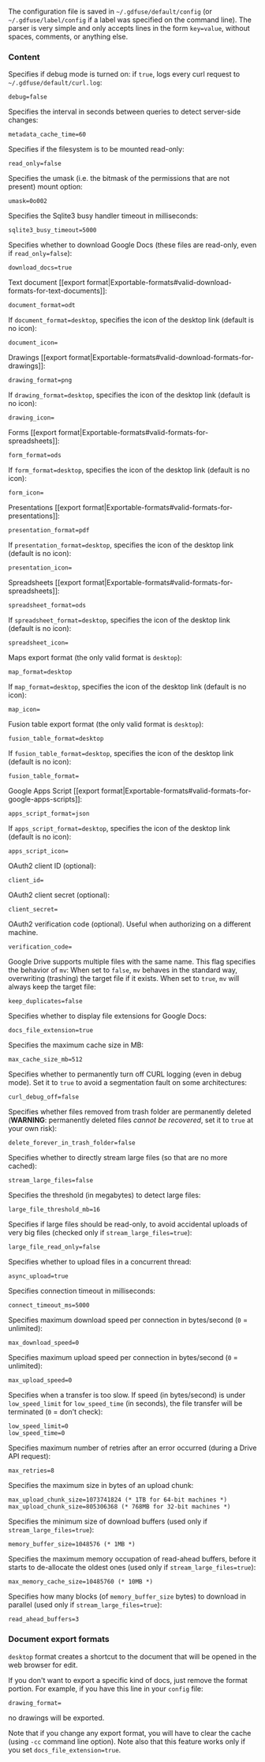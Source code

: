 The configuration file is saved in `~/.gdfuse/default/config` (or `~/.gdfuse/label/config` if a label was specified on the command line). The parser is very simple and only accepts lines in the form `key=value`, without spaces, comments, or anything else.

### Content

Specifies if debug mode is turned on: if `true`, logs every curl request to `~/.gdfuse/default/curl.log`:

    debug=false

Specifies the interval in seconds between queries to detect server-side changes:

    metadata_cache_time=60

Specifies if the filesystem is to be mounted read-only:

    read_only=false

Specifies the umask (i.e. the bitmask of  the  permissions  that  are  not present) mount option:

    umask=0o002

Specifies the Sqlite3 busy handler timeout in milliseconds:

    sqlite3_busy_timeout=5000

Specifies whether to download Google Docs (these files are read-only, even if `read_only=false`):

    download_docs=true

Text document [[export format|Exportable-formats#valid-download-formats-for-text-documents]]:

    document_format=odt

If `document_format=desktop`, specifies the icon of the desktop link (default is no icon):

    document_icon=

Drawings [[export format|Exportable-formats#valid-download-formats-for-drawings]]:

    drawing_format=png

If `drawing_format=desktop`, specifies the icon of the desktop link (default is no icon):

    drawing_icon=

Forms [[export format|Exportable-formats#valid-formats-for-spreadsheets]]:

    form_format=ods

If `form_format=desktop`, specifies the icon of the desktop link (default is no icon):

    form_icon=

Presentations [[export format|Exportable-formats#valid-formats-for-presentations]]:

    presentation_format=pdf

If `presentation_format=desktop`, specifies the icon of the desktop link (default is no icon):

    presentation_icon=

Spreadsheets [[export format|Exportable-formats#valid-formats-for-spreadsheets]]:

    spreadsheet_format=ods

If `spreadsheet_format=desktop`, specifies the icon of the desktop link (default is no icon):

    spreadsheet_icon=

Maps export format (the only valid format is `desktop`):

    map_format=desktop

If `map_format=desktop`, specifies the icon of the desktop link (default is no icon):

    map_icon=

Fusion table export format (the only valid format is `desktop`):

    fusion_table_format=desktop

If `fusion_table_format=desktop`, specifies the icon of the desktop link (default is no icon):

    fusion_table_format=

Google Apps Script [[export format|Exportable-formats#valid-formats-for-google-apps-scripts]]:

    apps_script_format=json

If `apps_script_format=desktop`, specifies the icon of the desktop link (default is no icon):

    apps_script_icon=

OAuth2 client ID (optional):

    client_id=

OAuth2 client secret (optional):

    client_secret=

OAuth2 verification code (optional). Useful when authorizing on a different machine.

    verification_code=

Google Drive supports multiple files with the same name. This flag specifies
the behavior of `mv`: When set to `false`, `mv` behaves in the standard way,
overwriting (trashing) the target file if it exists. When set to `true`, `mv`
will always keep the target file:

    keep_duplicates=false

Specifies whether to display file extensions for Google Docs:

    docs_file_extension=true

Specifies the maximum cache size in MB:

    max_cache_size_mb=512

Specifies whether to permanently turn off CURL logging (even in debug mode). Set it to `true` to avoid a segmentation fault on some architectures:

    curl_debug_off=false

Specifies whether files removed from trash folder are permanently deleted (**WARNING**: permanently deleted files *cannot be recovered*, set it to `true` at your own risk):

    delete_forever_in_trash_folder=false

Specifies whether to directly stream large files (so that are no more cached):

    stream_large_files=false

Specifies the threshold (in megabytes) to detect large files:

    large_file_threshold_mb=16

Specifies if large files should be read-only, to avoid accidental uploads of very big files (checked only if `stream_large_files=true`):

    large_file_read_only=false

Specifies whether to upload files in a concurrent thread:

    async_upload=true

Specifies connection timeout in milliseconds:

    connect_timeout_ms=5000

Specifies maximum download speed per connection in bytes/second (`0` = unlimited):

    max_download_speed=0

Specifies maximum upload speed per connection in bytes/second (`0` = unlimited):

    max_upload_speed=0

Specifies when a transfer is too slow. If speed (in bytes/second) is under `low_speed_limit` for `low_speed_time` (in seconds), the file transfer will be terminated (`0` = don't check):

    low_speed_limit=0
    low_speed_time=0

Specifies maximum number of retries after an error occurred (during a Drive API request):

    max_retries=8

Specifies the maximum size in bytes of an upload chunk:

    max_upload_chunk_size=1073741824 (* 1TB for 64-bit machines *)
    max_upload_chunk_size=805306368 (* 768MB for 32-bit machines *)

Specifies the minimum size of download buffers (used only if `stream_large_files=true`):

    memory_buffer_size=1048576 (* 1MB *)

Specifies the maximum memory occupation of read-ahead buffers, before it starts to de-allocate the oldest ones (used only if `stream_large_files=true`):

    max_memory_cache_size=10485760 (* 10MB *)

Specifies how many blocks (of `memory_buffer_size` bytes) to download in parallel (used only if `stream_large_files=true`):

    read_ahead_buffers=3

### Document export formats

`desktop` format creates a shortcut to the document that will be opened in the web browser for edit.

If you don't want to export a specific kind of docs, just remove the format portion. For example, if you have this line in your `config` file:

    drawing_format=

no drawings will be exported.

Note that if you change any export format, you will have to clear the cache (using `-cc` command line option). Note also that this feature works only if you set `docs_file_extension=true`.
